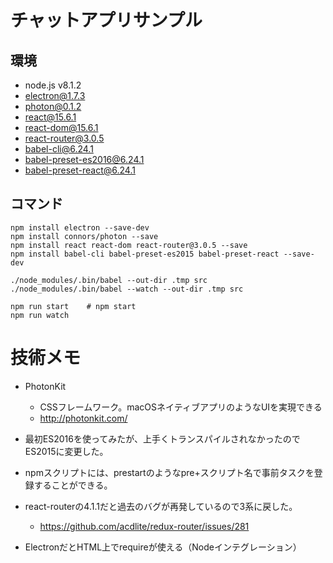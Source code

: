 # チャットアプリサンプル

## 環境

- node.js v8.1.2
- electron@1.7.3
- photon@0.1.2
- react@15.6.1
- react-dom@15.6.1
- react-router@3.0.5
- babel-cli@6.24.1
- babel-preset-es2016@6.24.1
- babel-preset-react@6.24.1


## コマンド

```
npm install electron --save-dev
npm install connors/photon --save
npm install react react-dom react-router@3.0.5 --save
npm install babel-cli babel-preset-es2015 babel-preset-react --save-dev

./node_modules/.bin/babel --out-dir .tmp src
./node_modules/.bin/babel --watch --out-dir .tmp src

npm run start    # npm start
npm run watch
```

# 技術メモ

- PhotonKit
  - CSSフレームワーク。macOSネイティブアプリのようなUIを実現できる
  - http://photonkit.com/

- 最初ES2016を使ってみたが、上手くトランスパイルされなかったのでES2015に変更した。
- npmスクリプトには、prestartのようなpre+スクリプト名で事前タスクを登録することができる。
- react-routerの4.1.1だと過去のバグが再発しているので3系に戻した。
  - https://github.com/acdlite/redux-router/issues/281
- ElectronだとHTML上でrequireが使える（Nodeインテグレーション）
